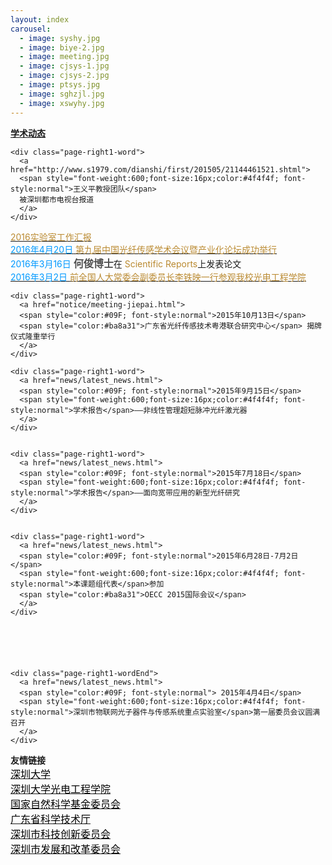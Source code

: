 ```yaml
---
layout: index
carousel:
  - image: syshy.jpg
  - image: biye-2.jpg
  - image: meeting.jpg
  - image: cjsys-1.jpg
  - image: cjsys-2.jpg
  - image: ptsys.jpg
  - image: sghzjl.jpg
  - image: xswyhy.jpg
---
```




<div id="page-right1">

 <div id="page-right-Header1">
 <span style="font-weight:600;">
 <a href="{{ site.baseurl }}/more/">
 学术动态
 </a>
 </span>
 </div>
 
<div class="page-right1-container"> 
  
    <div class="page-right1-word">
      <a href="http://www.s1979.com/dianshi/first/201505/21144461521.shtml">
      <span style="font-weight:600;font-size:16px;color:#4f4f4f; font-style:normal">王义平教授团队</span>
      被深圳都市电视台报道 
      </a>
    </div>
      
 <div class="page-right1-word">
    <a href="notice/2014-annual-report-out.pdf">
    <span style="color:#ba8a31"> 2016实验室工作汇报 
    </span> 
    </a>
  </div>
 
 

  <div class="page-right1-word">
    <a href="notice/2016OFSC.html">
    <span style="color:#09F; font-style:normal">2016年4月20日</span> 
    <span style="color:#ba8a31"> 
    第九届中国光纤传感学术会议暨产业化论坛成功举行
    </span> 
    </a>
  </div>
  

  <div class="page-right1-word">
      <span style="color:#09F; font-style:normal">2016年3月16日</span> 
      <span style="font-weight:600;font-size:16px;color:#4f4f4f; font-style:normal">何俊博士</span>在
      <span style="color:#ba8a31">Scientific Reports</span>上发表论文
    </div>
  
  
  <div class="page-right1-word">
    <a href="notice/visit-litieying.html">
    <span style="color:#09F; font-style:normal">2016年3月2日</span> 
    <span style="color:#ba8a31"> 
    前全国人大常委会副委员长李铁映一行参观我校光电工程学院
    </span> 
    </a>
  </div>
  
  
  
    <div class="page-right1-word">
      <a href="notice/meeting-jiepai.html">
      <span style="color:#09F; font-style:normal">2015年10月13日</span> 
      <span style="color:#ba8a31">广东省光纤传感技术粤港联合研究中心</span> 揭牌仪式隆重举行 
      </a>
    </div>
  
    <div class="page-right1-word">
      <a href="news/latest_news.html">
      <span style="color:#09F; font-style:normal">2015年9月15日</span> 
      <span style="font-weight:600;font-size:16px;color:#4f4f4f; font-style:normal">学术报告</span>——非线性管理超短脉冲光纤激光器
      </a>
    </div>
 
 
    <div class="page-right1-word">
      <a href="news/latest_news.html">
      <span style="color:#09F; font-style:normal">2015年7月18日</span> 
      <span style="font-weight:600;font-size:16px;color:#4f4f4f; font-style:normal">学术报告</span>——面向宽带应用的新型光纤研究
      </a>
    </div>


    <div class="page-right1-word">
      <a href="news/latest_news.html">
      <span style="color:#09F; font-style:normal">2015年6月28日-7月2日</span> 
      <span style="font-weight:600;font-size:16px;color:#4f4f4f; font-style:normal">本课题组代表</span>参加
      <span style="color:#ba8a31">OECC 2015国际会议</span>
      </a>
    </div>






    <div class="page-right1-wordEnd">
      <a href="news/latest_news.html">
      <span style="color:#09F; font-style:normal"> 2015年4月4日</span> 
      <span style="font-weight:600;font-size:16px;color:#4f4f4f; font-style:normal">深圳市物联网光子器件与传感系统重点实验室</span>第一届委员会议圆满召开
      </a>
    </div>



  </div>
</div>
    


<div id="page-right2">
<div id="page-right-Header2">
    <span style="font-weight:600;">
      友情链接
    </span>
  </div>


<div class="page-right1-word">		
  <a href="http://www.szu.edu.cn">
    <span style="color:#000000;font-size:16px; font-style:normal">深圳大学
    </span> 	
  </a>		
</div>

<div class="page-right1-word">		
  <a href="http://opto.szu.edu.cn">
    <span style="color:#000000;font-size:16px; font-style:normal">深圳大学光电工程学院
    </span> 	
  </a>		
</div>

<div class="page-right1-word">		
  <a href="http://www.nsfc.gov.cn/">
    <span style="color:#000000;font-size:16px; font-style:normal">国家自然科学基金委员会
    </span> 	
  </a>		
</div>

<div class="page-right1-word">		
  <a href="http://pro.gdstc.gov.cn/egrantweb/">
    <span style="color:#000000;font-size:16px; font-style:normal">广东省科学技术厅
    </span> 	
  </a>		
</div>

<div class="page-right1-word">		
  <a href="http://www.szsti.gov.cn/">
    <span style="color:#000000;font-size:16px; font-style:normal">深圳市科技创新委员会
    </span> 	
  </a>		
</div>

<div class="page-right1-wordEnd">		
  <a href="http://www.szpb.gov.cn/">
    <span style="color:#000000;font-size:16px; font-style:normal">深圳市发展和改革委员会
    </span> 	
  </a>		
</div>



</div>
